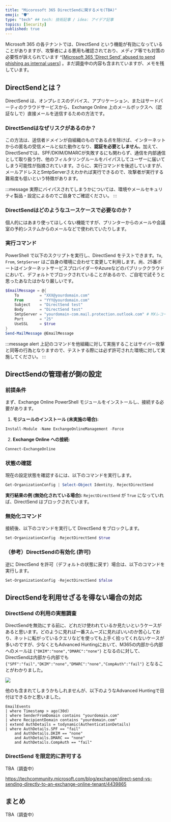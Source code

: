 ```yaml
---
title: "Micorosoft 365 DirectSendに関するメモ(TBA)"
emoji: "🛡" 
type: "tech" ## tech: 技術記事 / idea: アイデア記事
topics: [Security] 
published: true
---
```


Microsoft 365 の各テナントでは、DirectSend という機能が有効になっていることがありますが、攻撃者による悪用も確認されており、メディア等でも対策の必要性が訴えられています ^[[Microsoft 365 'Direct Send' abused to send phishing as internal users](https://www.bleepingcomputer.com/news/security/microsoft-365-direct-send-abused-to-send-phishing-as-internal-users/)] 。まだ調査中の内容も含まれていますが、メモを残しています。

## DirectSendとは？

DirectSend は、オンプレミスのデバイス、アプリケーション、またはサードパーティのクラウドサービスから、Exchange Online 上のメールボックスへ（認証なしで）直接メールを送信するための方法です。

### DirectSendはなぜリスクがあるのか？

この方法は、送信者ドメインが自組織のものである点を除けば、インターネットからの匿名の受信メールと似た動作となり、**認証を必要としません**。加えて、DirectSendでは、SPF/DKIM/DMARCが失敗するにも関わらず、通信を内部通信として取り扱う竹、他のフィルタリングルールをバイパスしてユーザーに届いてしまう可能性が指摘されています。さらに、実行コマンドを後述していますが、メールアドレスとSmtpServerさえわかれば実行できるので、攻撃者が実行する難易度も低いという特徴があります。

:::message
実際にバイパスされてしまうかについては、環境やメールセキュリティ製品・設定によるのでご自身でご確認ください。
:::

### DirectSendはどのようなユースケースで必要なのか？

個人的にはあまり使ってほしくない機能ですが、プリンターからのメールや会議室の予約システムからのメールなどで使われていたりします。

### 実行コマンド

PowerShell で以下のスクリプトを実行し、DirectSend をテストできます。`To`, `From`, `SmtpServer` はご自身の環境に合わせて変更して利用します。尚、25番ポートはインターネットサービスプロバイダーやAzureなどのパブリッククラウドにおいて、デフォルトでブロックされていることがあるので、ご自宅で試そうと思ったあなたはかなり厳しいです。

```powershell
$EmailMessage = @{
    To         = "XXX@yourdomain.com"
    From       = "YYY@yourdomain.com"
    Subject    = "DirectSend test"
    Body       = "DirectSend test"
    SmtpServer = "yourdomain-com.mail.protection.outlook.com" # MXレコードを確認
    Port       = "25"
    UseSSL     = $true
}
Send-MailMessage @EmailMessage
```

:::message alert
上記のコマンドを他組織に対して実施することはサイバー攻撃と同等の行為となりますので、テストする際には必ず許可された環境に対して実施してください。
:::

## DirectSendの管理者が側の設定

### 前提条件

まず、Exchange Online PowerShell モジュールをインストールし、接続する必要があります。

1.  **モジュールのインストール (未実施の場合):**

```powershell
Install-Module -Name ExchangeOnlineManagement -Force
```

2.  **Exchange Online への接続:**

```powershell
Connect-ExchangeOnline
```

### 状態の確認

現在の設定状態を確認するには、以下のコマンドを実行します。

```powershell
Get-OrganizationConfig | Select-Object Identity, RejectDirectSend
```

**実行結果の例 (無効化されている場合):**
`RejectDirectSend` が `True` になっていれば、DirectSend はブロックされています。

### 無効化コマンド

接続後、以下のコマンドを実行して DirectSend をブロックします。

```powershell
Set-OrganizationConfig -RejectDirectSend $true
````

### （参考）DirectSendの有効化 (許可)

逆に DirectSend を許可（デフォルトの状態に戻す）場合は、以下のコマンドを実行します。

```powershell
Set-OrganizationConfig -RejectDirectSend $false
```

## DirectSendを利用せざるを得ない場合の対応

### DirectSend の利用の実態調査

DirectSendを無効にする前に、どれだけ使われているか見たいというケースがあると思います。どのように見れば一番スムーズに見ればいいのか苦心しており、ネットに転がっているクエリなどを使っても上手く拾ってくれないケースが多いのですが、少なくともAdvanced Huntingにおいて、M365の内部から内部へのメールは `{"DKIM":"none","DMARC":"none"}` となるのに対して、DirectSendは内部から内部でも `{"SPF":"fail","DKIM":"none","DMARC":"none","CompAuth":"fail"}` となることがわかりました。

![](https://github.com/user-attachments/assets/fc61393f-2c0c-4ae1-856d-f8312d477387)

他のも含まれてしまうかもしれませんが、以下のようなAdvanced Huntingで目付はできるかと思いました。

```kql
EmailEvents 
| where Timestamp > ago(30d) 
| where SenderFromDomain contains "yourdomain.com"
| where RecipientDomain contains "yourdomain.com"
| extend AuthDetails = todynamic(AuthenticationDetails)
| where AuthDetails.SPF == "fail" 
    and AuthDetails.DKIM == "none" 
    and AuthDetails.DMARC == "none" 
    and AuthDetails.CompAuth == "fail"
```

### DirectSend を限定的に許可する

TBA（調査中）

https://techcommunity.microsoft.com/blog/exchange/direct-send-vs-sending-directly-to-an-exchange-online-tenant/4439865

## まとめ

TBA（調査中）
